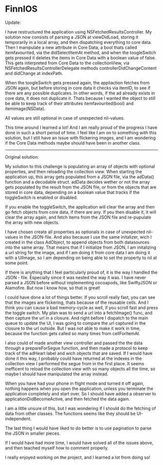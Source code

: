 # FinnIOS

Update:

I have restructured the application using NSFetchedResultsController. My solution now consists of parsing a JSON at viewDidLoad, storing it temporarily in a local array, and then dispatching everything to core data. Then I manipulate a new attribute in Core Data, a bool thats called itemfavourited, via the didSelectItemAt method, and when the toogleSwitch gets pressed it deletes the items in Core Data with a boolean value of false. This gets interpreted from Core Data to the collectionView, via NSFetchedResultsControllerDelegate methods controllerDidChangeContent and didChange at indexPath. 

When the toogleSwitch gets pressed again, the appliaction fetches from JSON again, but before storing in core data it checks via itemID, to see if there are any possible duplicates. In other words, if the ad already exists in core data, it does not duplicate it. Thats because I wanted the object to still be able to keep track of their attributes itemfavourited(bool) and itemimage(NSData).

All values are still optional in case of unexpected nil-values. 

This time around I learned a lot! And I am really proud of the progress I have done in such a short period of time. I feel like I am on to something with this solution, but I still have an issue with flickering images, and I am wondering if the Core Data methods maybe should have been in another class. 






----------------------------------------------------------------------------------------------------------------------------
Original solution:

My solution to this challenge is populating an array of objects with optional properties, and then reloading the collection view. When starting the application up, this array gets populated from a JSON file, via the adData() function and a decodable struct. adData decides wether or not the array gets populated by the result from the JSON file, or from the objects that are stored in core data, depending on a boolean value that tracks if the toggleSwitch is enabled or disabled.

If you enable the toggleSwitch, the application will clear the array and then go fetch objects from core data, if there are any. If you then disable it, it will clear the array again, and fetch items from the JSON file and re-pupulate the array with new objects.

I have chosen create all properties as optionals in case of unexpected nil-values in the JSON-file. And also because I use the same initalizer, wich I created in the class AdObject, to append objects from both datasources into the same array. That means that if I initialize from JSON, I am initalizing a url string for the image, and if I am doing it from core data I am doing it with a UIImage, so I am depending on being able to set the property to nil at some point.

If there is anything that I feel particularly proud of, it is the way I handled the JSON - file. Especially since it was nested the way it was. I have never parsed a JSON before without implementing cocoapods, like SwiftyJSON or Alamofire. But now I know how, so that is great!

I could have done a lot of things better. If you scroll really fast, you can see that the images are flickering, thats because of the reusable cells. And I think you can cause a bad memory-cycle as well, if you scroll fast and press the toggle switch. My plan was to send a url into a fetchImage() func, and then capture the url in a closure. And right before I dispatch to the main queue to update the UI, I was going to compare the url captured in the closure to the url outside. But I was not able to make it work in time, because the function gets called so many times from cellForItemAt.

I also could of made another view controller and passed the the data through a prepareForSegue function, and then made a protocol to keep track of the adHeart label and wich objects that are saved. If I would have done it this way, I probably could have returned at the indexes in the collection view I performed the segue from in the first place. It seems inefficent to reload the collection view with so many objects all the time, so maybe I should have manipulated the array instead.

When you have had your phone in flight mode and turned it off again, nothing happens when you open the application, unless you terminate the application completely and start over. So I should have added a observer to applicationDidBecomeActive, and then fetched the data again.

I am a little unsure of this, but I was wondering if I should do the fetching of data from other classes. The functions seems like they should be UI-independent.

The last thing I would have liked to do better is to use pagination to parse the JSON in smaller pieces.

If I would have had more time, I would have solved all of the issues above, and then teached myself how to comment properly.

I really enjoyed working on the project, and I learned a lot from doing so!

